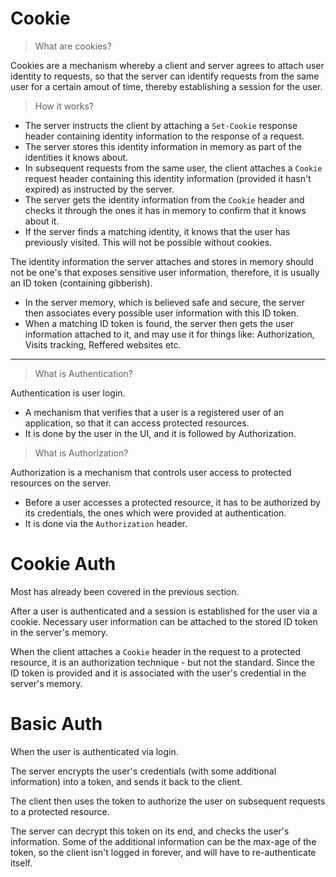 # Cookie
> What are cookies?

Cookies are a mechanism whereby a client and server agrees to attach user identity to requests, so that the server can identify requests from the same user for a certain amout of time, thereby establishing a session for the user.

> How it works?
- The server instructs the client by attaching a `Set-Cookie` response header containing identity information to the response of a request.
- The server stores this identity information in memory as part of the identities it knows about.
- In subsequent requests from the same user, the client attaches a `Cookie` request header containing this identity information (provided it hasn't expired) as instructed by the server.
- The server gets the identity information from the `Cookie` header and checks it through the ones it has in memory to confirm that it knows about it.
- If the server finds a matching identity, it knows that the user has previously visited. This will not be possible without cookies.

The identity information the server attaches and stores in memory should not be one's that exposes sensitive user information, therefore, it is usually an ID token (containing gibberish).
- In the server memory, which is believed safe and secure, the server then associates every possible user information with this ID token.
- When a matching ID token is found, the server then gets the user information attached to it, and may use it for things like: Authorization, Visits tracking, Reffered websites etc.

---

> What is Authentication?

Authentication is user login.
- A mechanism that verifies that a user is a registered user of an application, so that it can access protected resources.
- It is done by the user in the UI, and it is followed by Authorization.

> What is Authorization?

Authorization is a mechanism that controls user access to protected resources on the server.
- Before a user accesses a protected resource, it has to be authorized by its credentials, the ones which were provided at authentication.
- It is done via the `Authorization` header.


# Cookie Auth
Most has already been covered in the previous section.

After a user is authenticated and a session is established for the user via a cookie. Necessary user information can be attached to the stored ID token in the server's memory.

When the client attaches a `Cookie` header in the request to a protected resource, it is an authorization technique - but not the standard. Since the ID token is provided and it is associated with the user's credential in the server's memory.

# Basic Auth
When the user is authenticated via login.

The server encrypts the user's credentials (with some additional information) into a token, and sends it back to the client.

The client then uses the token to authorize the user on subsequent requests to a protected resource.

The server can decrypt this token on its end, and checks the user's information. Some of the additional information can be the max-age of the token, so the client isn't logged in forever, and will have to re-authenticate itself.
